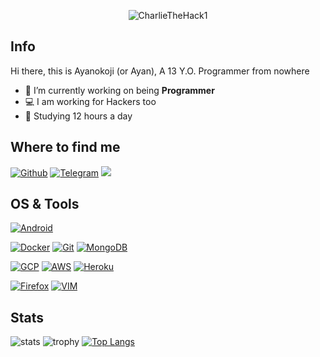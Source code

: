<p align="center">  <img src="https://telegra.ph/file/fdf403fd12580fa256dfc.jpg" alt="CharlieTheHack1"/></p>

## Info

Hi there, this is Ayanokoji (or Ayan), A 13 Y.O. Programmer from nowhere

- 🔭 I’m currently working on being **Programmer**
- :computer: I am working for Hackers too
- :school: Studying 12 hours a day

## Where to find me

[![Github](https://img.shields.io/badge/-Github-181717?style=for-the-badge&logo=Github&logoColor=white)](https://github.com/Itz-Ayanokoji)
[![Telegram](https://img.shields.io/badge/Telegram-2CA5E0?style=for-the-badge&logo=telegram&logoColor=white)](https://t.me/Itz_Ayanokoji)
<img src="https://img.shields.io/badge/linkedin-%230077B5.svg?&style=for-the-badge&logo=linkedin&logoColor=white" />

## OS & Tools

[![Android](https://img.shields.io/badge/Android-3DDC84?style=for-the-badge&logo=android&logoColor=white)](https://android.com)

[![Docker](https://img.shields.io/badge/Docker-2CA5E0?style=for-the-badge&logo=docker&logoColor=white)](https://www.docker.com/)
[![Git](https://img.shields.io/badge/Git-F05032?style=for-the-badge&logo=git&logoColor=white)](https://git-scm.com/)
[![MongoDB](https://img.shields.io/badge/MongoDB-4EA94B?style=for-the-badge&logo=mongodb&logoColor=white)](https://www.mongodb.com/)

[![GCP](https://img.shields.io/badge/Google_Cloud-4285F4?style=for-the-badge&logo=google-cloud&logoColor=white)](https://cloud.google.com/)
[![AWS](https://img.shields.io/badge/Amazon_AWS-232F3E?style=for-the-badge&logo=amazon-aws&logoColor=white)](https://aws.amazon.com/)
[![Heroku](https://img.shields.io/badge/Heroku-430098?style=for-the-badge&logo=heroku&logoColor=white)](https://www.heroku.com/)

[![Firefox](https://img.shields.io/badge/Firefox_Browser-FF7139?style=for-the-badge&logo=Firefox-Browser&logoColor=white)](https://www.mozilla.org)
[![VIM](https://img.shields.io/badge/VIM-%2311AB00.svg?&style=for-the-badge&logo=vim&logoColor=white)](https://www.vim.org/)

## Stats

![stats](https://github-readme-stats.vercel.app/api?username=Itz-Ayanokoji&show_icons=true&count_private=true&title_color=f7d745&text_color=b2d76c&icon_color=6562af&bg_color=00000000&hide=bg-color&hide_border=true)
![trophy](https://github-profile-trophy.vercel.app/?username=Itz-Ayanokoji&theme=juicyfresh&no-bg=true&no-frame=true&column=4&")
[![Top Langs](https://github-readme-stats.vercel.app/api/top-langs/?username=duuliy)](https://github.com/itz-ayanokoji/github-readme-stats)
